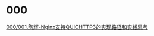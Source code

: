 # 000

[000/001.陶辉-Nginx支持QUICHTTP3的实现路径和实践思考](https://github.com/wangyonghong/pdf1/blob/master/000/%E9%99%B6%E8%BE%89-Nginx%E6%94%AF%E6%8C%81QUICHTTP3%E7%9A%84%E5%AE%9E%E7%8E%B0%E8%B7%AF%E5%BE%84%E5%92%8C%E5%AE%9E%E8%B7%B5%E6%80%9D%E8%80%83.pdf)
